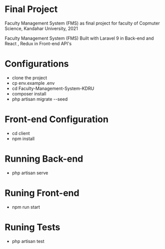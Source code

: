 # Final Project

Faculty Management System (FMS) as final project for faculty of Copmuter Science, Kandahar University, 2021

Faculty Management System (FMS) Built with Laravel 9 in Back-end and React , Redux in Front-end API's

# Configurations
- clone the project
- cp env.example .env
- cd Faculty-Management-System-KDRU
- composer install
- php artisan migrate --seed

# Front-end Configuration
- cd client
- npm install

# Running Back-end
- php artisan serve

# Runing Front-end
- npm run start

# Runing Tests
- php artisan test
